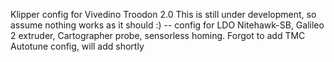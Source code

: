 Klipper config for Vivedino Troodon 2.0
This is still under development, so assume nothing works as it should :)
-- config for LDO Nitehawk-SB, Galileo 2 extruder, Cartographer probe, sensorless homing.
Forgot to add TMC Autotune config, will add shortly
